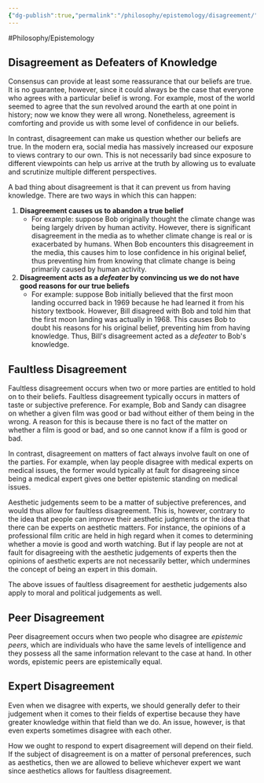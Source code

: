 ```yaml
---
{"dg-publish":true,"permalink":"/philosophy/epistemology/disagreement/"}
---
```



#Philosophy/Epistemology 
## Disagreement as Defeaters of Knowledge

Consensus can provide at least some reassurance that our beliefs are true. It is no guarantee, however, since it could always be the case that everyone who agrees with a particular belief is wrong. For example, most of the world seemed to agree that the sun revolved around the earth at one point in history; now we know they were all wrong. Nonetheless, agreement is comforting and provide us with some level of confidence in our beliefs.

In contrast, disagreement can make us question whether our beliefs are true. In the modern era, social media has massively increased our exposure to views contrary to our own. This is not necessarily bad since exposure to different viewpoints can help us arrive at the truth by allowing us to evaluate and scrutinize multiple different perspectives.

A bad thing about disagreement is that it can prevent us from having knowledge. There are two ways in which this can happen:
1. **Disagreement causes us to abandon a true belief**
	- For example: suppose Bob originally thought the climate change was being largely driven by human activity. However, there is significant disagreement in the media as to whether climate change is real or is exacerbated by humans. When Bob encounters this disagreement in the media, this causes him to lose confidence in his original belief, thus preventing him from knowing that climate change is being primarily caused by human activity.
2. **Disagreement acts as a *defeater* by convincing us we do not  have good reasons for our true beliefs**
	- For example: suppose Bob initially believed that the first moon landing occurred back in 1969 because he had learned it from his history textbook. However, Bill disagreed with Bob and told him that the first moon landing was actually in 1968. This causes Bob to doubt his reasons for his original belief, preventing him from having knowledge. Thus, Bill's disagreement acted as a *defeater* to Bob's knowledge.

## Faultless Disagreement

Faultless disagreement occurs when two or more parties are entitled to hold on to their beliefs. Faultless disagreement typically occurs in matters of taste or subjective preference. For example, Bob and Sandy can disagree on whether a given film was good or bad without either of them being in the wrong. A reason for this is because there is no fact of the matter on whether a film is good or bad, and so one cannot know if a film is good or bad.

In contrast, disagreement on matters of fact always involve fault on one of the parties. For example, when lay people disagree with medical experts on medical issues, the former would typically at fault for disagreeing since being a medical expert gives one better epistemic standing on medical issues.

Aesthetic judgements seem to be a matter of subjective preferences, and would thus allow for faultless disagreement. This is, however, contrary to the idea that people can improve their aesthetic judgments or the idea that there can be experts on aesthetic matters. For instance, the opinions of a professional film critic are held in high regard when it comes to determining whether a movie is good and worth watching. But if lay people are not at fault for disagreeing with the aesthetic judgements of experts then the opinions of aesthetic experts are not necessarily better, which undermines the concept of being an expert in this domain.

The above issues of faultless disagreement for aesthetic judgements also apply to moral and political judgements as well.

## Peer Disagreement

Peer disagreement occurs when two people who disagree are *epistemic peers*, which are individuals who have the same levels of intelligence and they possess all the same information relevant to the case at hand. In other words, epistemic peers are epistemically equal.

## Expert Disagreement

Even when we disagree with experts, we should generally defer to their judgement when it comes to their fields of expertise because they have greater knowledge within that field than we do. An issue, however, is that even experts sometimes disagree with each other.

How we ought to respond to expert disagreement will depend on their field. If the subject of disagreement is on a matter of personal preferences, such as aesthetics, then we are allowed to believe whichever expert we want since aesthetics allows for faultless disagreement.
